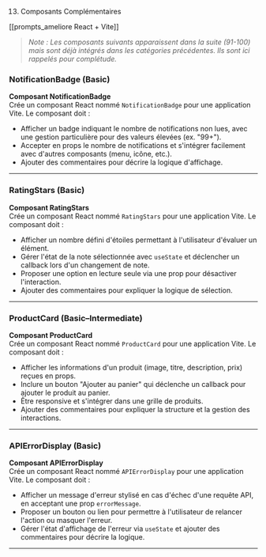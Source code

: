 13. Composants Complémentaires

[[prompts_ameliore React + Vite]]

> *Note : Les composants suivants apparaissent dans la suite (91-100) mais sont déjà intégrés dans les catégories précédentes. Ils sont ici rappelés pour complétude.*

### NotificationBadge (Basic)
**Composant NotificationBadge**  
Crée un composant React nommé `NotificationBadge` pour une application Vite. Le composant doit :  
- Afficher un badge indiquant le nombre de notifications non lues, avec une gestion particulière pour des valeurs élevées (ex. "99+").  
- Accepter en props le nombre de notifications et s'intégrer facilement avec d'autres composants (menu, icône, etc.).  
- Ajouter des commentaires pour décrire la logique d'affichage.

---

### RatingStars (Basic)
**Composant RatingStars**  
Crée un composant React nommé `RatingStars` pour une application Vite. Le composant doit :  
- Afficher un nombre défini d'étoiles permettant à l'utilisateur d'évaluer un élément.  
- Gérer l'état de la note sélectionnée avec `useState` et déclencher un callback lors d'un changement de note.  
- Proposer une option en lecture seule via une prop pour désactiver l'interaction.  
- Ajouter des commentaires pour expliquer la logique de sélection.

---

### ProductCard (Basic–Intermediate)
**Composant ProductCard**  
Crée un composant React nommé `ProductCard` pour une application Vite. Le composant doit :  
- Afficher les informations d'un produit (image, titre, description, prix) reçues en props.  
- Inclure un bouton "Ajouter au panier" qui déclenche un callback pour ajouter le produit au panier.  
- Être responsive et s'intégrer dans une grille de produits.  
- Ajouter des commentaires pour expliquer la structure et la gestion des interactions.

---

### APIErrorDisplay (Basic)
**Composant APIErrorDisplay**  
Crée un composant React nommé `APIErrorDisplay` pour une application Vite. Le composant doit :  
- Afficher un message d'erreur stylisé en cas d'échec d'une requête API, en acceptant une prop `errorMessage`.  
- Proposer un bouton ou lien pour permettre à l'utilisateur de relancer l'action ou masquer l'erreur.  
- Gérer l'état d'affichage de l'erreur via `useState` et ajouter des commentaires pour décrire la logique.

---
